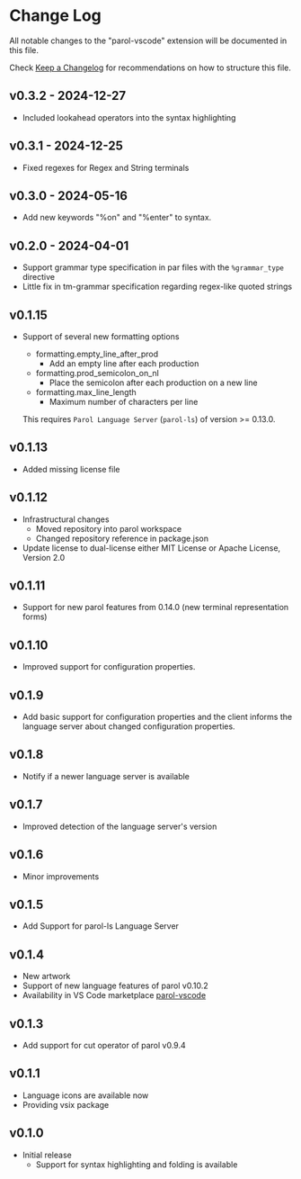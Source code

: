 # Change Log

All notable changes to the "parol-vscode" extension will be documented in this file.

Check [Keep a Changelog](http://keepachangelog.com/) for recommendations on how to structure this file.

## v0.3.2 - 2024-12-27

* Included lookahead operators into the syntax highlighting

## v0.3.1 - 2024-12-25

* Fixed regexes for Regex and String terminals 

## v0.3.0 - 2024-05-16

* Add new keywords "%on" and "%enter" to syntax.

## v0.2.0 - 2024-04-01

* Support grammar type specification in par files with the `%grammar_type` directive
* Little fix in tm-grammar specification regarding regex-like quoted strings

## v0.1.15

* Support of several new formatting options
  * formatting.empty_line_after_prod
    * Add an empty line after each production
  * formatting.prod_semicolon_on_nl
    * Place the semicolon after each production on a new line
  * formatting.max_line_length
    * Maximum number of characters per line

  This requires `Parol Language Server` (`parol-ls`) of version >= 	0.13.0.

## v0.1.13

* Added missing license file

## v0.1.12

* Infrastructural changes
  * Moved repository into parol workspace
  * Changed repository reference in package.json
* Update license to dual-license either MIT License or Apache License, Version 2.0

## v0.1.11

* Support for new parol features from 0.14.0 (new terminal representation forms)

## v0.1.10

* Improved support for configuration properties.

## v0.1.9

* Add basic support for configuration properties and the client informs the language server about
changed configuration properties.

## v0.1.8

* Notify if a newer language server is available

## v0.1.7

* Improved detection of the language server's version

## v0.1.6

* Minor improvements

## v0.1.5

* Add Support for parol-ls Language Server

## v0.1.4

* New artwork
* Support of new language features of parol v0.10.2
* Availability in VS Code marketplace [parol-vscode](https://marketplace.visualstudio.com/items?itemName=jsinger67.parol-vscode)

## v0.1.3

* Add support for cut operator of parol v0.9.4

## v0.1.1

* Language icons are available now
* Providing vsix package

## v0.1.0

* Initial release
  * Support for syntax highlighting and folding is available
